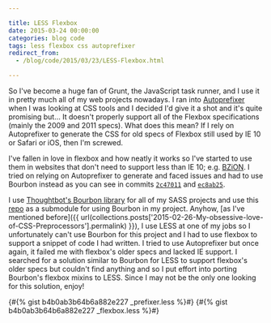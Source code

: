 ```yaml
---

title: LESS Flexbox
date: 2015-03-24 00:00:00
categories: blog code
tags: less flexbox css autoprefixer
redirect_from:
  - /blog/code/2015/03/23/LESS-Flexbox.html

---
```


So I've become a huge fan of Grunt, the JavaScript task runner, and I use it in pretty much all of my web projects nowadays. I ran into [Autoprefixer](https://github.com/postcss/autoprefixer) when I was looking at CSS tools and I decided I'd give it a shot and it's quite promising but... It doesn't properly support all of the Flexbox specifications (mainly the 2009 and 2011 specs). What does this mean? If I rely on Autoprefixer to generate the CSS for old specs of Flexbox still used by IE 10 or Safari or iOS, then I'm screwed.

I've fallen in love in flexbox and how neatly it works so I've started to use them in websites that don't need to support less than IE 10; e.g. [BZiON](https://github.com/allejo/bzion). I tried on relying on Autoprefixer to generate and faced issues and had to use Bourbon instead as you can see in commits [`2c47011`](https://github.com/allejo/bzion/commit/2c470112a14e2737448868b8ff7b72bee2513c6b) and [`ec8ab25`](https://github.com/allejo/bzion/commit/ec8ab2560330ead0566379464450d5c71c46adbc).

I use [Thoughtbot's Bourbon library](http://bourbon.io/) for all of my SASS projects and use this [repo](https://github.com/Sujevo/lib-bourbon) as a submodule for using Bourbon in my project. Anyhow, [as I've mentioned before]({{ url(collections.posts['2015-02-26-My-obsessive-love-of-CSS-Preprocessors'].permalink) }}), I use LESS at one of my jobs so I unfortunately can't use Bourbon for this project and I had to use flexbox to support a snippet of code I had written. I tried to use Autoprefixer but once again, it failed me with flexbox's older specs and lacked IE support. I searched for a solution similar to Bourbon for LESS to support flexbox's older specs but couldn't find anything and so I put effort into porting Bourbon's flexbox mixins to LESS. Since I may not be the only one looking for this solution, enjoy!

{#{% gist b4b0ab3b64b6a882e227 _prefixer.less %}#}
{#{% gist b4b0ab3b64b6a882e227 _flexbox.less %}#}
